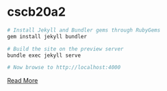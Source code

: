 # cscb20a2

```bash
# Install Jekyll and Bundler gems through RubyGems
gem install jekyll bundler

# Build the site on the preview server
bundle exec jekyll serve

# Now browse to http://localhost:4000
```

[Read More](https://jekyllrb.com/docs/quickstart/)
